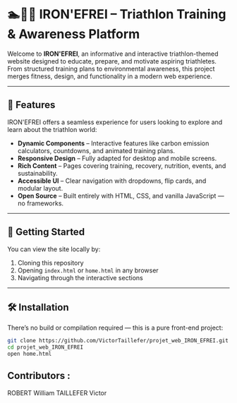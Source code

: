# 🏊🚴🏃 IRON'EFREI – Triathlon Training & Awareness Platform

Welcome to **IRON'EFREI**, an informative and interactive triathlon-themed website designed to educate, prepare, and motivate aspiring triathletes. From structured training plans to environmental awareness, this project merges fitness, design, and functionality in a modern web experience.

---

## 🌟 Features

IRON'EFREI offers a seamless experience for users looking to explore and learn about the triathlon world:

- **Dynamic Components** – Interactive features like carbon emission calculators, countdowns, and animated training plans.
- **Responsive Design** – Fully adapted for desktop and mobile screens.
- **Rich Content** – Pages covering training, recovery, nutrition, events, and sustainability.
- **Accessible UI** – Clear navigation with dropdowns, flip cards, and modular layout.
- **Open Source** – Built entirely with HTML, CSS, and vanilla JavaScript — no frameworks.

---

## 🚀 Getting Started

You can view the site locally by:

1. Cloning this repository
2. Opening `index.html` or `home.html` in any browser
3. Navigating through the interactive sections

---

## 🛠 Installation

There’s no build or compilation required — this is a pure front-end project:

```bash
git clone https://github.com/VictorTaillefer/projet_web_IRON_EFREI.git
cd projet_web_IRON_EFREI
open home.html
```

## Contributors :

ROBERT William
TAILLEFER Victor

